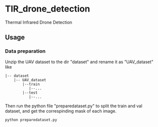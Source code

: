 # TIR_drone_detection
Thermal Infrared Drone Detection

## Usage
### Data preparation
Unzip the UAV dataset to the dir "dataset" and rename it as "UAV_dataset" like
```
|-- dataset
    |-- UAV_dataset
        |--train
           |--...
        |--test
           |--...
```
Then run the python file "preparedataset.py" to split the train and val dataset, and get the correspinding mask of each image.
```
python preparedataset.py
```
